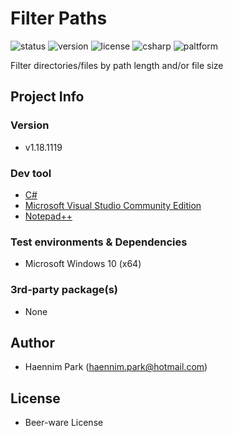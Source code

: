 # Filter Paths

![status](https://img.shields.io/badge/Status-ok-green.svg)
![version](https://img.shields.io/badge/Version-v1.18.1119-orange.svg)
![license](https://img.shields.io/badge/License-Beer--ware-brightgreen.svg)
![csharp](https://img.shields.io/badge/CSharp-7.3-blue.svg)
![paltform](https://img.shields.io/badge/Platform-win--64-blue.svg)


Filter directories/files by path length and/or file size


## Project Info

### Version

+ v1.18.1119

### Dev tool

+ [C#](https://docs.microsoft.com/ko-kr/dotnet/csharp/)
+ [Microsoft Visual Studio Community Edition](https://visualstudio.microsoft.com/ko/)
+ [Notepad++](https://notepad-plus-plus.org/)

### Test environments & Dependencies

+ Microsoft Windows 10 (x64)

### 3rd-party package(s)

+ None


## Author

+ Haennim Park ([haennim.park@hotmail.com](haennim.park@hotmail.com))


## License

+ Beer-ware License





